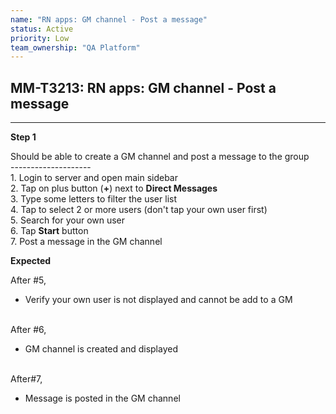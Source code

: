 ```yaml
---
name: "RN apps: GM channel - Post a message"
status: Active
priority: Low
team_ownership: "QA Platform"
---
```


## MM-T3213: RN apps: GM channel - Post a message

---

**Step 1**

Should be able to create a GM channel and post a message to the group\
\--------------------\
1\. Login to server and open main sidebar\
2\. Tap on plus button (**+**) next to **Direct Messages**\
3\. Type some letters to filter the user list\
4\. Tap to select 2 or more users (don't tap your own user first)\
5\. Search for your own user\
6\. Tap **Start** button\
7\. Post a message in the GM channel

**Expected**

After #5,

- Verify your own user is not displayed and cannot be add to a GM

\
After #6,

- GM channel is created and displayed

\
After#7,

- Message is posted in the GM channel
